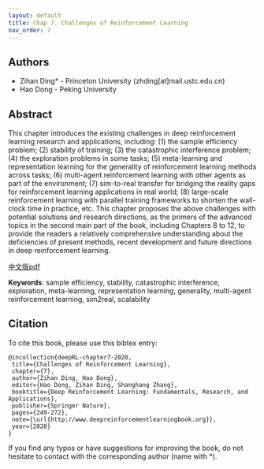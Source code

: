 ```yaml
---
layout: default
title: Chap 7. Challenges of Reinforcement Learning
nav_order: 7
---
```


## Authors

- Zihan Ding* - Princeton University (zhding[at]mail.ustc.edu.cn)
- Hao Dong - Peking University 

## Abstract

This chapter introduces the existing challenges in deep reinforcement learning research and applications, including: (1) the sample efficiency problem; (2) stability of training; (3) the catastrophic interference problem; (4) the exploration problems in some tasks; (5) meta-learning and representation learning for the generality of reinforcement learning methods across tasks; (6) multi-agent reinforcement learning with other agents as part of the environment; (7) sim-to-real transfer for bridging the reality gaps for reinforcement learning applications in real world; (8) large-scale reinforcement learning with parallel training frameworks to shorten the wall-clock time in practice, etc. This chapter proposes the above challenges with potential solutions and research directions, as the primers of the advanced topics in the second main part of the book, including Chapters 8 to 12, to provide the readers a relatively comprehensive understanding about the deficiencies of present methods, recent development and future directions in deep reinforcement learning.

[中文版pdf](/assets/pdfs/ch7.pdf)

**Keywords**: sample efficiency, stability, catastrophic interference, exploration, meta-learning, representation learning, generality, multi-agent reinforcement learning, sim2real, scalability

## Citation

To cite this book, please use this bibtex entry:

```
@incollection{deepRL-chapter7-2020,
 title={Challenges of Reinforcement Learning},
 chapter={7},
 author={Zihan Ding, Hao Dong},
 editor={Hao Dong, Zihan Ding, Shanghang Zhang},
 booktitle={Deep Reinforcement Learning: Fundamentals, Research, and Applications},
 publisher={Springer Nature},
 pages={249-272},
 note={\url{http://www.deepreinforcementlearningbook.org}},
 year={2020}
}
```





If you find any typos or have suggestions for improving the book, do not hesitate to contact with the corresponding author (name with *).